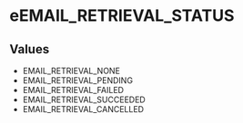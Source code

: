 # eEMAIL_RETRIEVAL_STATUS

## Values
* EMAIL_RETRIEVAL_NONE
* EMAIL_RETRIEVAL_PENDING
* EMAIL_RETRIEVAL_FAILED
* EMAIL_RETRIEVAL_SUCCEEDED
* EMAIL_RETRIEVAL_CANCELLED